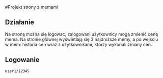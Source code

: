 #Projekt strony z memami
## Działanie
Na stronę można się logować, zalogowani użytkownicy mogą zmienić cenę mema. Na stronie głównej wyświetlają się 3 najdroższe memy, a po wejściu w mem: historia cen wraz z użytkownikami, którzy wykonali zmiany cen. 

## Logowanie
```
user1/12345
```
